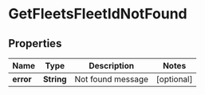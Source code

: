 
# GetFleetsFleetIdNotFound

## Properties
Name | Type | Description | Notes
------------ | ------------- | ------------- | -------------
**error** | **String** | Not found message |  [optional]



